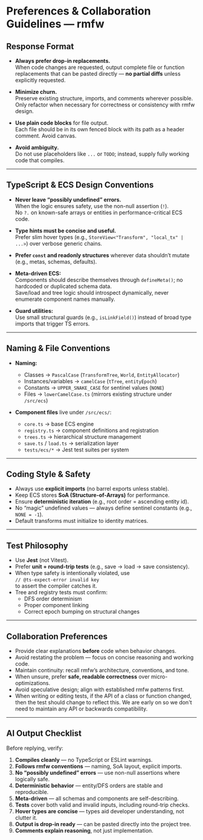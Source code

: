 # Preferences & Collaboration Guidelines — rmfw
## Response Format

- **Always prefer drop-in replacements.**  
  When code changes are requested, output complete file or function replacements that can be pasted directly — **no partial diffs** unless explicitly requested.

- **Minimize churn.**  
  Preserve existing structure, imports, and comments wherever possible.  
  Only refactor when necessary for correctness or consistency with rmfw design.

- **Use plain code blocks** for file output.  
  Each file should be in its own fenced block with its path as a header comment. Avoid canvas.

- **Avoid ambiguity.**  
  Do not use placeholders like `...` or `TODO`; instead, supply fully working code that compiles.

---

## TypeScript & ECS Design Conventions

- **Never leave “possibly undefined” errors.**  
  When the logic ensures safety, use the non-null assertion (`!`).  
  No `?.` on known-safe arrays or entities in performance-critical ECS code.

- **Type hints must be concise and useful.**  
  Prefer slim hover types (e.g., `StoreView<"Transform", "local_tx" | ...>`) over verbose generic chains.

- **Prefer `const` and readonly structures** wherever data shouldn’t mutate (e.g., metas, schemas, defaults).

- **Meta-driven ECS:**  
  Components should describe themselves through `defineMeta()`; no hardcoded or duplicated schema data.  
  Save/load and tree logic should introspect dynamically, never enumerate component names manually.

- **Guard utilities:**  
  Use small structural guards (e.g., `isLinkField()`) instead of broad type imports that trigger TS errors.

---

## Naming & File Conventions

- **Naming:**  
  - Classes → `PascalCase` (`TransformTree`, `World`, `EntityAllocator`)  
  - Instances/variables → `camelCase` (`tTree`, `entityEpoch`)  
  - Constants → `UPPER_SNAKE_CASE` for sentinel values (`NONE`)  
  - Files → `lowerCamelCase.ts` (mirrors existing structure under `/src/ecs`)

- **Component files** live under `/src/ecs/`:
  - `core.ts` → base ECS engine
  - `registry.ts` → component definitions and registration
  - `trees.ts` → hierarchical structure management
  - `save.ts` / `load.ts` → serialization layer
  - `tests/ecs/*` → Jest test suites per system

---

## Coding Style & Safety

- Always use **explicit imports** (no barrel exports unless stable).  
- Keep ECS stores **SoA (Structure-of-Arrays)** for performance.  
- Ensure **deterministic iteration** (e.g., root order = ascending entity id).  
- No “magic” undefined values — always define sentinel constants (e.g., `NONE = -1`).  
- Default transforms must initialize to identity matrices.

---

##  Test Philosophy

- Use **Jest** (not Vitest).  
- Prefer **unit + round-trip tests** (e.g., save → load → save consistency).  
- When type safety is intentionally violated, use  
  `// @ts-expect-error invalid key`  
  to assert the compiler catches it.  
- Tree and registry tests must confirm:
  - DFS order determinism
  - Proper component linking
  - Correct epoch bumping on structural changes

---

## Collaboration Preferences

- Provide clear explanations **before** code when behavior changes.  
- Avoid restating the problem — focus on concise reasoning and working code.  
- Maintain continuity: recall rmfw’s architecture, conventions, and tone.  
- When unsure, prefer **safe, readable correctness** over micro-optimizations.  
- Avoid speculative design; align with established rmfw patterns first.
- When writing or editing tests, if the API of a class or function changed, then the test should change to reflect this. We are early on so we don't need to maintain any API or backwards compatibility. 

---

## AI Output Checklist

Before replying, verify:

1. **Compiles cleanly** — no TypeScript or ESLint warnings.  
2. **Follows rmfw conventions** — naming, SoA layout, explicit imports.  
3. **No “possibly undefined” errors** — use non-null assertions where logically safe.  
4. **Deterministic behavior** — entity/DFS orders are stable and reproducible.  
5. **Meta-driven** — all schemas and components are self-describing.  
6. **Tests** cover both valid and invalid inputs, including round-trip checks.  
7. **Hover types are concise** — types aid developer understanding, not clutter it.  
8. **Output is drop-in ready** — can be pasted directly into the project tree.  
9. **Comments explain reasoning**, not just implementation.